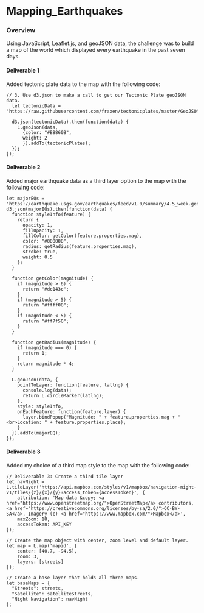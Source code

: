 # Mapping_Earthquakes

### Overview
Using JavaScript, Leaflet.js, and geoJSON data, the challenge was to build a map of the world which displayed every earthquake in the past seven days.

#### Deliverable 1
Added tectonic plate data to the map with the following code:

```
// 3. Use d3.json to make a call to get our Tectonic Plate geoJSON data.
  let tectonicData = "https://raw.githubusercontent.com/fraxen/tectonicplates/master/GeoJSON/PB2002_boundaries.json";
  
  d3.json(tectonicData).then(function(data) {
    L.geoJson(data,
      {color: "#B8860B",
      weight: 2
      }).addTo(tectonicPlates);
  });
});
```

#### Deliverable 2
Added major earthquake data as a third layer option to the map with the following code:

```
let majorEQs = "https://earthquake.usgs.gov/earthquakes/feed/v1.0/summary/4.5_week.geojson";
d3.json(majorEQs).then(function(data) {
  function styleInfo(feature) {
    return {
      opacity: 1,
      fillOpacity: 1,
      fillColor: getColor(feature.properties.mag),
      color: "#000000",
      radius: getRadius(feature.properties.mag),
      stroke: true,
      weight: 0.5
    };
  }

  function getColor(magnitude) {
    if (magnitude > 6) {
      return "#dc143c";
    }
    if (magnitude > 5) {
      return "#ffff00";
    }
    if (magnitude < 5) {
      return "#ff7f50";
    }
  }

  function getRadius(magnitude) {
    if (magnitude === 0) {
      return 1;
    }
    return magnitude * 4;
  }

  L.geoJson(data, {
    pointToLayer: function(feature, latlng) {
      console.log(data);
      return L.circleMarker(latlng);
    },
    style: styleInfo,
    onEachFeature: function(feature,layer) {
      layer.bindPopup("Magnitude: " + feature.properties.mag + "<br>Location: " + feature.properties.place);
    }
  }).addTo(majorEQ);
});
```

#### Deliverable 3
Added my choice of a third map style to the map with the following code:

```
// Deliverable 3: Create a third tile layer
let navNight = L.tileLayer('https://api.mapbox.com/styles/v1/mapbox/navigation-night-v1/tiles/{z}/{x}/{y}?access_token={accessToken}', {
	attribution: 'Map data &copy; <a href="https://www.openstreetmap.org/">OpenStreetMap</a> contributors, <a href="https://creativecommons.org/licenses/by-sa/2.0/">CC-BY-SA</a>, Imagery (c) <a href="https://www.mapbox.com/">Mapbox</a>',
	maxZoom: 18,
	accessToken: API_KEY
});

// Create the map object with center, zoom level and default layer.
let map = L.map('mapid', {
	center: [40.7, -94.5],
	zoom: 3,
	layers: [streets]
});

// Create a base layer that holds all three maps.
let baseMaps = {
  "Streets": streets,
  "Satellite": satelliteStreets,
  "Night Navigation": navNight
};
```

